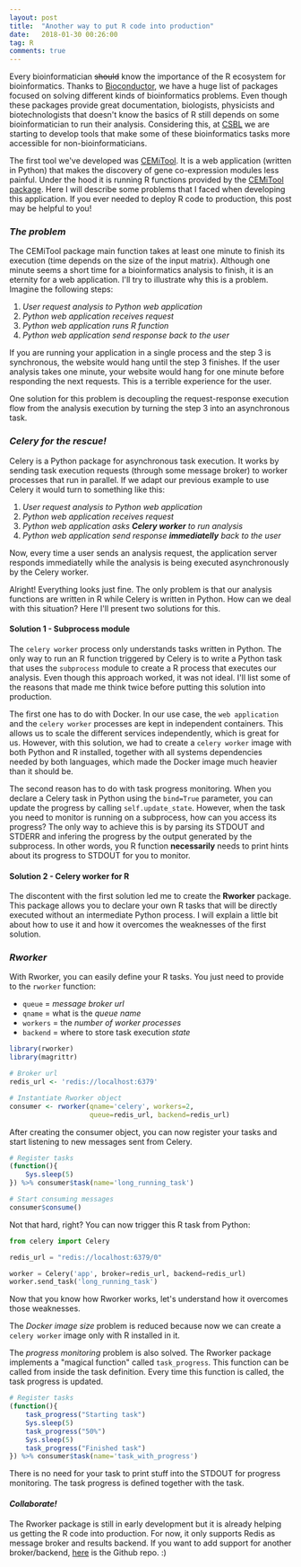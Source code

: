 ```yaml
---
layout: post
title:  "Another way to put R code into production"
date:   2018-01-30 00:26:00
tag: R
comments: true
---
```


Every bioinformatician ~~should~~ know the importance of the R ecosystem for bioinformatics.
Thanks to [Bioconductor](https://bioconductor.org), we have a huge list of packages
focused on solving different kinds of bioinformatics problems. Even though these packages
provide great documentation, biologists, physicists and biotechnologists that doesn't
know the basics of R still depends on some bioinformatician to run their analysis.
Considering this, at [CSBL](csbiology.com) we are starting to develop tools that make some of 
these bioinformatics tasks more accessible for non-bioinformaticians.

The first tool we've developed was [CEMiTool](http://cemitool.sysbio.tools). It is a web
application (written in Python) that makes the discovery of gene co-expression modules less painful. Under the
hood it is running R functions provided by the 
[CEMiTool package](https://bioconductor.org/packages/release/bioc/html/CEMiTool.html). Here I will
describe some problems that I faced when developing this application. If you ever needed to
deploy R code to production, this post may be helpful to you!

### *The problem*

The CEMiTool package main function takes at least one minute to finish its execution (time depends 
on the size of the input matrix). Although one minute seems a short time for a bioinformatics
analysis to finish, it is an eternity for a web application. I'll try to illustrate why this
is a problem. Imagine the following steps:

1. *User request analysis to Python web application*
2. *Python web application receives request*
3. *Python web application runs R function*
4. *Python web application send response back to the user*

If you are running your application in a single process and the step 3 is synchronous,
the website would hang until the step 3 finishes. If the user analysis takes one minute,
your website would hang for one minute before responding the next requests. This is a terrible
experience for the user. 

One solution for this problem is decoupling the request-response
execution flow from the analysis execution by turning the step 3 into an asynchronous task.

### *Celery for the rescue!*

Celery is a Python package for asynchronous task execution. It works by sending task execution
requests (through some message broker) to worker processes that run in parallel. If
we adapt our previous example to use Celery it would turn to something like this:

1. *User request analysis to Python web application*
2. *Python web application receives request*
3. *Python web application asks __Celery worker__ to run analysis*
4. *Python web application send response __immediatelly__ back to the user*

Now, every time a user sends an analysis request, the application server responds immediatelly while
the analysis is being executed asynchronously by the Celery worker.

Alright! Everything looks just fine. The only problem is that our analysis functions are written in R
while Celery is written in Python. How can we deal with this situation?
Here I'll present two solutions for this. 

#### Solution 1 - Subprocess module
The `celery worker` process only understands tasks written in Python. 
The only way to run an R function triggered by Celery is to write a Python task that uses 
the `subprocess` module to create a R process that executes our analysis. Even though this
approach worked, it was not ideal. I'll list some of the reasons that made me think
twice before putting this solution into production.

The first one has to do with Docker. In our use case, the `web application` and the `celery worker` 
processes are kept in independent containers. This allows us to scale the different services
independently, which is great for us. However, with this solution, we had to create a `celery worker`
image with both Python and R installed, together with all systems dependencies
needed by both languages, which made the Docker image much heavier than it should be.

The second reason has to do with task progress monitoring. When you declare a Celery task in
Python using the `bind=True` parameter, you can update the progress by calling `self.update_state`.
However, when the task you need to monitor is running on a subprocess, how can you access its progress?
The only way to achieve this is by parsing its STDOUT and STDERR and infering the progress by the output generated
by the subprocess. In other words, you R function **necessarily** needs to print hints about its
progress to STDOUT for you to monitor.

#### Solution 2 - Celery worker for R
The discontent with the first solution led me to create the **Rworker** package. 
This package allows you to declare your own R tasks that will be directly executed 
without an intermediate Python process. I will explain a little bit about how to use it
and how it overcomes the weaknesses of the first solution.

### *Rworker*
With Rworker, you can easily define your R tasks. You just
need to provide to the `rworker` function:
 - `queue` = *message broker url*
 - `qname` = what is the *queue name*
 - `workers` = the *number of worker processes*
 - `backend` = where to store task execution *state*

```r
library(rworker)
library(magrittr)

# Broker url
redis_url <- 'redis://localhost:6379'

# Instantiate Rworker object
consumer <- rworker(qname='celery', workers=2,
                    queue=redis_url, backend=redis_url)
```
After creating the consumer object, you can now register your tasks and
start listening to new messages sent from Celery.
```r
# Register tasks
(function(){
    Sys.sleep(5)
}) %>% consumer$task(name='long_running_task')

# Start consuming messages
consumer$consume()
```
Not that hard, right? You can now trigger this R task from Python:

```python
from celery import Celery

redis_url = "redis://localhost:6379/0"

worker = Celery('app', broker=redis_url, backend=redis_url)
worker.send_task('long_running_task')
```

Now that you know how Rworker works, let's understand how it overcomes
those weaknesses. 

The *Docker image size* problem is reduced because now we can create 
a `celery worker` image only with R installed in it.

The *progress monitoring* problem is also solved. The Rworker package
implements a "magical function" called `task_progress`. This function can
be called from inside the task definition. Every time this function is
called, the task progress is updated.
```r
# Register tasks
(function(){
    task_progress("Starting task")
    Sys.sleep(5)
    task_progress("50%")
    Sys.sleep(5)
    task_progress("Finished task")
}) %>% consumer$task(name='task_with_progress')
```
There is no need for your task to print stuff into the STDOUT for progress monitoring. 
The task progress is defined together with the task.

#### *Collaborate!*
The Rworker package is still in early development but it is already helping us getting
the R code into production. For now, it only supports Redis as message broker and
results backend. If you want to add support for another broker/backend, [here](https://github.com/lecardozo/rworker)
is the Github repo. :)
